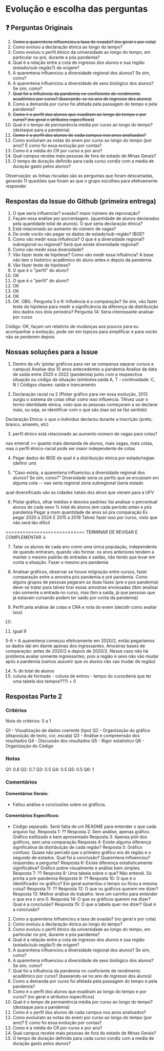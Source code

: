 # Evolução e escolha das perguntas

## ❓ Perguntas Originais
1. ~~Como a quarentena influenciou a taxa de evasão? (no geral e por cota)~~
2. Como evoluiu a declaração étnica ao longo do tempo?
3. Como evoluiu o perfil étnico da universidade ao longo do tempo, em particular no pré, durante e pós pandemia?
4. Qual é a relação entre a cota de ingresso dos alunos e sua região (estado/sub-região?) de origem?
5. A quarentena influenciou a diversidade regional dos alunos? Se sim, como?
6. A quarentena influenciou a diversidade de sexo biológico dos alunos? Se sim, como?
7. ~~Qual foi a influência da pandemia no coeficiente de rendimento acadêmico por curso? (baseando-se no ano de ingresso dos alunos)~~
8. Como a demanda por curso foi afetada pela passagem do tempo e pela pandemia?
9. ~~Como é o perfil dos alunos que evadiram ao longo do tempo e por curso? (no geral e atributos específicos)~~
10. Qual é o tempo de permanência média por curso ao longo do tempo? (destaque para a pandemia)
11. ~~Como é o perfil dos alunos de cada campus nos anos analisados?~~
12. Como evoluíram as notas do enem por curso ao longo do tempo (por ano)? E como foi essa evolução por contas?
13. Como é a média do CR por curso e por ano?
14. Qual campus recebe mais pessoas de fora do estado de Minas Gerais?
15. O tempo de duração definido para cada curso condiz com a media de duração gasto pelos alunos?

Observação: as linhas riscadas são as perguntas que foram descartadas, gerando 11 questões que foram as que o grupo escolheu para efetivamente responder

## Respostas da Issue do Github (primeira entrega)

1. O que seria influenciar? evasão? maior número de reprovação?
2. Façam essa análise por porcentagem. (quantidade de alunos declarados pela quantidade total de alunos). O que seria declaração étnica?
3. Está relacionado ao aumento do número de vagas?
4. De onde vocês vão pegar os dados de estado/sub-região? IBGE?
5. Como vão medir essa influência? O que é a diversidade regional? subregional ou regional? Será que existe diversidade regional?
6. Como vão medir essa diversidade?
7. Vão fazer teste de hipótese? Como vão medir essa influência? A base não tem o histórico acadêmico do aluno antes e depois da pandemia
8. Vão fazer teste de hipótese?
9. O que é o "perfil" do aluno?
10.  OK
11.  O que é o "perfil" do aluno?
12.  OK
13.  OK
14.  OK
15.  OK.
OBS.: Pergunta 5 e 6: Influência é a comparação? Se sim, vão fazer teste de hipótese para medir a significância da diferença da distribuição dos dados nos dois períodos?
Pergunta 14: Seria interessante analisar por curso

Código: OK, façam um relatório de mudanças aos poucos para eu acompanhar a evolução, pode ser em topicos para simplificar e para vocês não se perderem depois

## Nossas soluções para a Issue

1. Dentro da ufv (plotar gráficos para ver se compensa separar cursos e campus)
Analise dos 10 anos antecedentes a pandemia
Analise da data de saída entre 2020 e 2022 (pandemia) junto com a respsectiva situação ou código da situação (símbolos:saida A, T - continuidade: C, N ) Códigos chaves: saída e trancamento

2. Declaração racial na 2 (Plotar gráfico para ver essa evolução, 2012 surgiu o sistema de cotas olhar como isso influencia. TAlvez usar o termo identidade etnica, visto que as pessoas começaram a se declarar mais, ou seja, se identificar com o que são (nao sei se faz sentido)

Declaração Etnica: o que o individuo declarou durante a inscrição (preto, branco, amarelo, etc)

3. perfil étnico está relacionado ao aumento número de vagas para cotas? 

nao entendi >> quanto mais demanda de alunos, mais vagas, mais cotas, mas o perfil étnico-racial pode ser maior independente de cotas 

4. Pegar dados do IBGE de qual é a distribuição etnica por estado/regiao (definir um)

5. "Caso exista, a quarentena influenciou a diversidade regional dos alunos? Se sim, como?"
Diversidade seria os perfis que se encaixam em alguma cota -- nao seria regional zeria subregional (seria estado

qual diversificado são as cidades natais dos alnos que vieram para a UFV


6. Plotar gráfico, olhar médias e desvios padrões
Vai analisar o percentual alunos de cada sexo % total de alunos  (em cada período antes e pós pandemia
Pegar a msm quantidade de anos só pra comparação
Ex pegar 2020 a 2024
E 2015 a 2019
Talvez fazer isso por curso, visto que não será tão dificil

============================
TERMINAR DE REVISAR E COMPLEMENTAR ↓

7. Tatar os alunos de cada ano como uma única população, independente de quando entraram, quando vão formar.  os anos anteriores tendem a manter o mesmo padrão de entradas e saídas, não tendo que levar em conta a situação. Fazer o mesmo pra pandemia

8. Analisar gráficos, observar se houve miigração entre cursos, fazer comparação entre a amostra pós pandemia e pré pandemia. Como alguns grupos de pessoas pegaram as duas fazes (pre e pos pandemia) deve-se tratar para talvez tirar essas amostras enviesadas (tbm analisar não somente a entrada no curso, mas tbm a saída, já que pessoas que já estavam cursando podem ter saído por conta da pandemia)

9. Perfil pela análise de cotas e CRA e nota do enem (decidir como avaliar isso)
10. 

11. igual 9



5-6 = A quarentena começou efetivamente em 2020/2, então pegaríamos os dados dai em diante apenas dos ingressantes. Amostras bases de comparação: antes de 2020/2 e depois de 2020/2. Nesse caso não há problema avaliar somente ingressantes, pois a região e sexo não vão mudar após a pandemia (vamos assumir que os alunos não vao mudar de região)


14. % do total de alunos
15. coluna de formado - coluna de entrou - tempo do curso(teria que ter uma tabela dos tempos???) = 0


## Respostas Parte 2

### Critérios

Nota do critérios: 0 a 1

Q1 - Visualização de dados coerente (tipo)
Q2 - Organização do gráfico (disposição de texto, cor, escala)
Q3 - Análise e compreensão dos resultados 
Q4 - Discussão dos resultados
Q5 - Rigor estatístico
Q6 - Organização do Código

### Notas

Q1: 0.8
Q2: 0.7
Q3: 0.5
Q4: 0.5
Q5: 0.5
Q6: 1

### Comentários

#### Comentários Gerais:

- Faltou análise e conclusões sobre os gráficos.

#### Comentários Específicos:

+ Código separado. Senti falta de um README para entender o que cada arquivo faz.
Resposta 1: ??
Resposta 2: Sem análise, apenas gráfico. Gráfico estilizado e bem apresentado
Resposta 3: Apenas plot dos gráficos, sem uma comparação
Resposta 4: Existe alguma diferença significativa da distribuição de cada região?
Resposta 5: Gráfico confuso. Quase não percebi que o primeiro gráfico era de região e o segundo de estados. Qual foi a conclusão? Quarentena influenciou? respondeu a pergunta?
Resposta 6: Existe diferença estatisticamente significativa? Gráfico pobre visualmente e análise bem simples.
Resposta 7: ??
Resposta 8: Uma tabela sobre o que? Não entendi. Só printa a pré-pandemia
Resposta 9: ??
Resposta 10: O que é o identificador no gráfico? Em geral aumentou o tempo ou ficou a mesma coisa?
Resposta 11: ??
Resposta 12: O que os gráficos querem me dizer?
Resposta 13: Melhor análise do trabalho. teve um carinho para entender o que era o ano 0.
Resposta 14: O que os gráficos querem me dizer? Qual é a conclusão?
Resposta 15: O que a tabela quer me dizer? Qual é a conclusão?


1. Como a quarentena influenciou a taxa de evasão? (no geral e por cota)
2. Como evoluiu a declaração étnica ao longo do tempo?
3. Como evoluiu o perfil étnico da universidade ao longo do tempo, em particular no pré, durante e pós pandemia?
4. Qual é a relação entre a cota de ingresso dos alunos e sua região (estado/sub-região?) de origem?
5. A quarentena influenciou a diversidade regional dos alunos? Se sim, como?
6. A quarentena influenciou a diversidade de sexo biológico dos alunos? Se sim, como?
7. Qual foi a influência da pandemia no coeficiente de rendimento acadêmico por curso? (baseando-se no ano de ingresso dos alunos) 
8. Como a demanda por curso foi afetada pela passagem do tempo e pela pandemia?
9. Como é o perfil dos alunos que evadiram ao longo do tempo e por curso? (no geral e atributos específicos)
10. Qual é o tempo de permanência média por curso ao longo do tempo? (destaque para a pandemia)
11. Como é o perfil dos alunos de cada campus nos anos analisados?
12. Como evoluíram as notas do enem por curso ao longo do tempo (por ano)? E como foi essa evolução por contas?
13. Como é a média do CR por curso e por ano?
14. Qual campus recebe mais pessoas de fora do estado de Minas Gerais?
15. O tempo de duração definido para cada curso condiz com a media de duração gasto pelos alunos?
